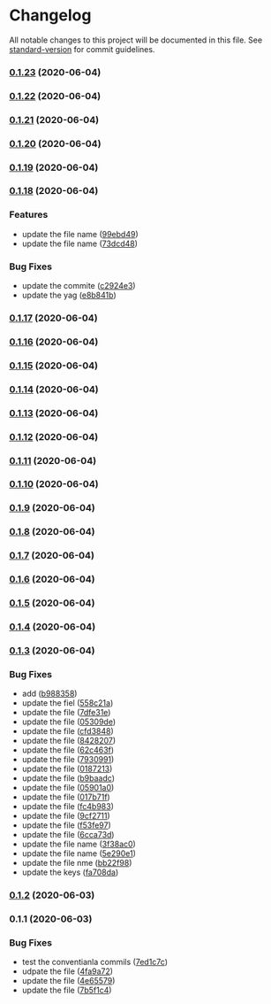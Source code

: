 # Changelog

All notable changes to this project will be documented in this file. See [standard-version](https://github.com/conventional-changelog/standard-version) for commit guidelines.

### [0.1.23](https://github.com/santhosh1994m/hello-world/compare/v0.1.22...v0.1.23) (2020-06-04)

### [0.1.22](https://github.com/santhosh1994m/hello-world/compare/v0.1.21...v0.1.22) (2020-06-04)

### [0.1.21](https://github.com/santhosh1994m/hello-world/compare/v0.1.20...v0.1.21) (2020-06-04)

### [0.1.20](https://github.com/santhosh1994m/hello-world/compare/v0.1.19...v0.1.20) (2020-06-04)

### [0.1.19](https://github.com/santhosh1994m/hello-world/compare/v0.1.18...v0.1.19) (2020-06-04)

### [0.1.18](https://github.com/santhosh1994m/hello-world/compare/v0.1.17...v0.1.18) (2020-06-04)


### Features

* update the file name ([99ebd49](https://github.com/santhosh1994m/hello-world/commit/99ebd494c38f26c2ade1ce9053cad0c6c2cfc60d))
* update the file name ([73dcd48](https://github.com/santhosh1994m/hello-world/commit/73dcd481944b9fcd6178cb58e574a3c6e586d1c1))


### Bug Fixes

* update the commite ([c2924e3](https://github.com/santhosh1994m/hello-world/commit/c2924e3a0ba08869647815fc8a86813269d38148))
* update the yag ([e8b841b](https://github.com/santhosh1994m/hello-world/commit/e8b841b274d1695b09af883ed6eaae8388a1a1a0))

### [0.1.17](https://github.com/santhosh1994m/hello-world/compare/v0.1.16...v0.1.17) (2020-06-04)

### [0.1.16](https://github.com/santhosh1994m/hello-world/compare/v0.1.15...v0.1.16) (2020-06-04)

### [0.1.15](https://github.com/santhosh1994m/hello-world/compare/v0.1.14...v0.1.15) (2020-06-04)

### [0.1.14](https://github.com/santhosh1994m/hello-world/compare/v0.1.13...v0.1.14) (2020-06-04)

### [0.1.13](https://github.com/santhosh1994m/hello-world/compare/v0.1.12...v0.1.13) (2020-06-04)

### [0.1.12](https://github.com/santhosh1994m/hello-world/compare/v0.1.11...v0.1.12) (2020-06-04)

### [0.1.11](https://github.com/santhosh1994m/hello-world/compare/v0.1.10...v0.1.11) (2020-06-04)

### [0.1.10](https://github.com/santhosh1994m/hello-world/compare/v0.1.9...v0.1.10) (2020-06-04)

### [0.1.9](https://github.com/santhosh1994m/hello-world/compare/v0.1.8...v0.1.9) (2020-06-04)

### [0.1.8](https://github.com/santhosh1994m/hello-world/compare/v0.1.7...v0.1.8) (2020-06-04)

### [0.1.7](https://github.com/santhosh1994m/hello-world/compare/v0.1.6...v0.1.7) (2020-06-04)

### [0.1.6](https://github.com/santhosh1994m/hello-world/compare/v0.1.5...v0.1.6) (2020-06-04)

### [0.1.5](https://github.com/santhosh1994m/hello-world/compare/v0.1.4...v0.1.5) (2020-06-04)

### [0.1.4](https://github.com/santhosh1994m/hello-world/compare/v0.1.3...v0.1.4) (2020-06-04)

### [0.1.3](https://github.com/santhosh1994m/hello-world/compare/v0.1.2...v0.1.3) (2020-06-04)


### Bug Fixes

* add ([b988358](https://github.com/santhosh1994m/hello-world/commit/b9883587c0bd27904c3c332e8986887b3ae08923))
* update the fiel ([558c21a](https://github.com/santhosh1994m/hello-world/commit/558c21a46413ea9bc27bd820cbf59fd672f52914))
* update the file ([7dfe31e](https://github.com/santhosh1994m/hello-world/commit/7dfe31eb37fda6f32cfece9200afbc4367cba6e5))
* update the file ([05309de](https://github.com/santhosh1994m/hello-world/commit/05309de2db58771fbd65096f1abcfce272cfca72))
* update the file ([cfd3848](https://github.com/santhosh1994m/hello-world/commit/cfd3848c88cbf5906757b764f1ba739c300841f9))
* update the file ([8428207](https://github.com/santhosh1994m/hello-world/commit/84282071edb992089d671950831f8a3570333622))
* update the file ([62c463f](https://github.com/santhosh1994m/hello-world/commit/62c463f88f1c65f556e8b7b1289805940905516b))
* update the file ([7930991](https://github.com/santhosh1994m/hello-world/commit/7930991e8cc4be04157280ef38a8e44fdc5c280e))
* update the file ([0187213](https://github.com/santhosh1994m/hello-world/commit/018721325ff0e08eee2a1581f81d937953e2aab9))
* update the file ([b9baadc](https://github.com/santhosh1994m/hello-world/commit/b9baadc22f13bf5b4d184d1c3f5cadea39344f03))
* update the file ([05901a0](https://github.com/santhosh1994m/hello-world/commit/05901a021134d2cc309bc6b284a67f54815b97cf))
* update the file ([017b71f](https://github.com/santhosh1994m/hello-world/commit/017b71fc648d8bddc4aad90decc70adf917f6fee))
* update the file ([fc4b983](https://github.com/santhosh1994m/hello-world/commit/fc4b9835c6be66014e0773210a33a70f87b06496))
* update the file ([9cf2711](https://github.com/santhosh1994m/hello-world/commit/9cf2711cd49bea6e2e0da11078594a78b86c7515))
* update the file ([f53fe97](https://github.com/santhosh1994m/hello-world/commit/f53fe973f9cc790ea48c8fc459e8b42ea85c7ab0))
* update the file ([6cca73d](https://github.com/santhosh1994m/hello-world/commit/6cca73d5f23fe099a52c61a2220e92f2a6bc7aa1))
* update the file name ([3f38ac0](https://github.com/santhosh1994m/hello-world/commit/3f38ac0f7586bd8eb3e4bc5c82b094d0610d93d4))
* update the file name ([5e290e1](https://github.com/santhosh1994m/hello-world/commit/5e290e163b807ce3abab4afd5ade7b077deb834e))
* update the file nme ([bb22f98](https://github.com/santhosh1994m/hello-world/commit/bb22f98024fa10cd9120f93835f83a8948811804))
* update the keys ([fa708da](https://github.com/santhosh1994m/hello-world/commit/fa708daa061f642ced20c72a193bb43a9a430d52))

### [0.1.2](https://github.com/santhosh1994m/hello-world/compare/v0.1.1...v0.1.2) (2020-06-03)

### 0.1.1 (2020-06-03)


### Bug Fixes

* test the conventianla commils ([7ed1c7c](https://github.com/santhosh1994m/hello-world/commit/7ed1c7cba1c60cd84ecf776b809113d6e1996e27))
* udpate the file ([4fa9a72](https://github.com/santhosh1994m/hello-world/commit/4fa9a72f31684ce970c2b4a6239be2f698e462f9))
* update the file ([4e65579](https://github.com/santhosh1994m/hello-world/commit/4e655796975e6a999e5242a2b0cbac3558968c6d))
* update the file ([7b5f1c4](https://github.com/santhosh1994m/hello-world/commit/7b5f1c49f713f2790aac3edad87dea7e336f53eb))
